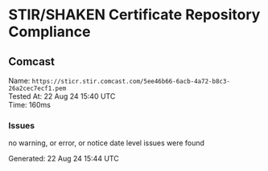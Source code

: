 # STIR/SHAKEN Certificate Repository Compliance

## Comcast

Name: `https://sticr.stir.comcast.com/5ee46b66-6acb-4a72-b8c3-26a2cec7ecf1.pem`\
Tested At: 22 Aug 24 15:40 UTC\
Time: 160ms

### Issues

no warning, or error, or notice date level issues were found

Generated: 22 Aug 24 15:44 UTC